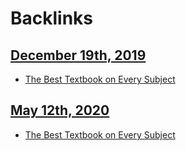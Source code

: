 
# Backlinks
## [December 19th, 2019](<December 19th, 2019.md>)
- [The Best Textbook on Every Subject](<The Best Textbook on Every Subject.md>)

## [May 12th, 2020](<May 12th, 2020.md>)
- [The Best Textbook on Every Subject](<The Best Textbook on Every Subject.md>)

